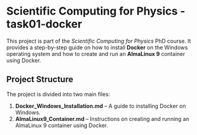 # Scientific Computing for Physics - task01-docker

This project is part of the *Scientific Computing for Physics* PhD course. It provides a step-by-step guide on how to install **Docker** on the Windows operating system and how to create and run an **AlmaLinux 9** container using Docker.  

## Project Structure  

The project is divided into two main files:  

1. **Docker_Windows_Installation.md** – A guide to installing Docker on Windows.  
2. **AlmaLinux9_Container.md** – Instructions on creating and running an AlmaLinux 9 container using Docker.  

  

